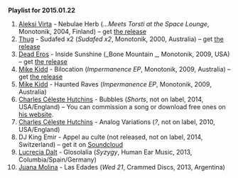 **Playlist for 2015.01.22**

1. [Aleksi Virta](http://musicbrainz.org/artist/b2d5b4a5-8778-4ae8-ab88-76d9e6b987c5) - Nebulae Herb (_...Meets Torsti at the Space Lounge_, Monotonik, 2004, Finland) – get [the release](https://archive.org/details/mtk123)
1. [Thug](http://musicbrainz.org/artist/927a29b5-1ef1-48f8-9c2b-cec25946b9af) - Sudafed x2 (_Sudafed x2_, Monotonik, 2000, Australia) – get [the release](https://archive.org/details/mtk020)
1. [Dead Eros](http://musicbrainz.org/artist/c6974187-1afa-4057-b737-72f167639bef) - Inside Sunshine (_Bone Mountain _, Monotonik, 2009, USA) – get [the release](https://archive.org/details/mtk218)
1. [Mike Kidd](http://musicbrainz.org/artist/7c31c917-66b0-495d-ba74-3a02b315ff9e) - Bilocation (_Impermanence EP_, Monotonik, 2009, Australia) – get [the release](https://archive.org/details/mtk219)
1. [Mike Kidd](http://musicbrainz.org/artist/7c31c917-66b0-495d-ba74-3a02b315ff9e) - Haunted Raves (_Impermanence EP_, Monotonik, 2009, Australia)
1. [Charles Céleste Hutchins](http://musicbrainz.org/artist/bb5044f5-0ef8-4afb-befa-123c21462c1a) - Bubbles (_Shorts_, not on label, 2014, USA/England) – You can commission a song or download free ones on [his website](http://www.berkeleynoise.com/celesteh/podcast/).
1. [Charles Céleste Hutchins](http://musicbrainz.org/artist/bb5044f5-0ef8-4afb-befa-123c21462c1a) - Analog Variations (_?_, not on label, 2010, USA/England)
1. DJ King Emir - Appel au culte (not released, not on label, 2014, Switzerland) – get it on [Soundcloud](https://soundcloud.com/djkingemir/appel-au-culte)
1. [Lucrecia Dalt](http://musicbrainz.org/artist/245f7a1a-b799-40f1-a11a-6b379dbe0fa1) - Glosolalia (_Syzygy_, Human Ear Music, 2013, Columbia/Spain/Germany)
1. [Juana Molina](http://musicbrainz.org/artist/eca5dd0e-edc7-4658-85f0-762e263b4acd) - Las Edades (_Wed 21_, Crammed Discs, 2013, Argentina)